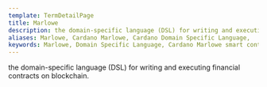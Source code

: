 ```yaml
---
template: TermDetailPage
title: Marlowe
description: the domain-specific language (DSL) for writing and executing financial contracts on blockchain.
aliases: Marlowe, Cardano Marlowe, Cardano Domain Specific Language, 
keywords: Marlowe, Domain Specific Language, Cardano Marlowe smart contracts, Marlowe playground, plutus playground
---
```


the domain-specific language (DSL) for writing and executing financial contracts on blockchain.
